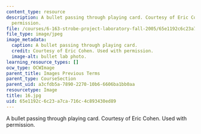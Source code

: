```yaml
---
content_type: resource
description: A bullet passing through playing card. Courtesy of Eric Cohen. Used with
  permission.
file: /courses/6-163-strobe-project-laboratory-fall-2005/65e1192c6c23a7ca716c4c893430ed89_16.jpg
file_type: image/jpeg
image_metadata:
  caption: A bullet passing through playing card.
  credit: Courtesy of Eric Cohen. Used with permission.
  image-alt: bullet lab photo.
learning_resource_types: []
ocw_type: OCWImage
parent_title: Images Previous Terms
parent_type: CourseSection
parent_uid: a3cfdb5a-7890-2270-10b6-6606ba1bb0aa
resourcetype: Image
title: 16.jpg
uid: 65e1192c-6c23-a7ca-716c-4c893430ed89
---
```

A bullet passing through playing card. Courtesy of Eric Cohen. Used with permission.